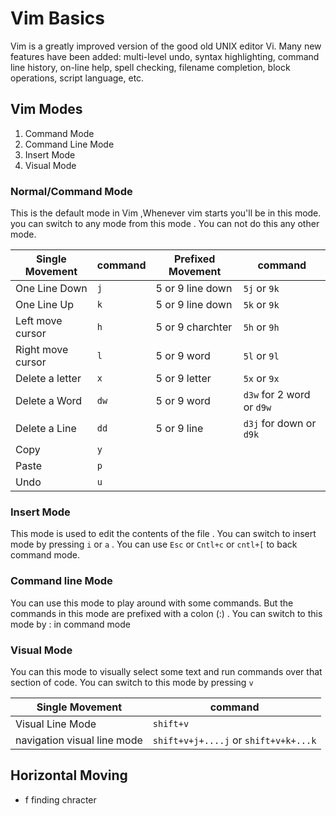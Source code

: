 # Vim Basics

Vim is a greatly improved version of the good old UNIX editor Vi. Many new features have been added: multi-level undo, syntax highlighting, command line history, on-line help, spell checking, filename completion, block operations, script language, etc.

## Vim Modes

1. Command Mode
2. Command Line Mode 
3. Insert Mode
4. Visual Mode

### Normal/Command Mode

This is the default mode in Vim ,Whenever vim starts you'll be in this mode. you can switch to any mode from this mode . You can not do this any other mode.

|Single Movement| command |Prefixed Movement|command|
|---------------|--------|------------------|------------|
|One Line Down|`j`|5 or 9 line down|`5j` or `9k`|
|One Line Up|`k`|5 or 9 line down|`5k` or `9k`|
|Left move cursor|`h`|5 or 9 charchter|`5h` or `9h` |
|Right move cursor|`l`|5 or 9 word|`5l` or `9l` |
|Delete a letter|`x`|5 or 9 letter|`5x` or `9x` |
|Delete a Word|`dw`|5 or 9 word |`d3w` for 2 word or `d9w`|
|Delete a Line|`dd`|5 or 9 line |`d3j` for down or `d9k`|
|Copy|`y`|||
|Paste|`p`|||
|Undo|`u`||
### Insert Mode

This mode is used to edit the contents of the file . You can switch to insert mode by pressing `i` or `a` . You can use `Esc` or `Cntl+c` or `cntl+[` to back command mode.

### Command line Mode
You can use this mode to play around with some commands. But the commands in this mode are prefixed with a colon (:) . You can switch to this mode by : in command mode

### Visual Mode

You can this mode to visually select some text and run commands over that section of code. You can switch to this mode by pressing `v`

|Single Movement|command|
|---------------|-------|
|Visual Line Mode|`shift+v`|
|navigation visual line mode|`shift+v+j+....j` or `shift+v+k+...k`|

## Horizontal Moving
- f finding chracter







